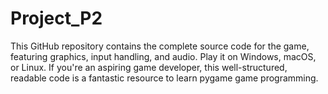 # Project_P2
This GitHub repository contains the complete source code for the game, featuring graphics, input handling, and audio. Play it on Windows, macOS, or Linux. If you're an aspiring game developer, this well-structured, readable code is a fantastic resource to learn pygame game programming.
